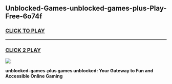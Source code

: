 
## Unblocked-Games-unblocked-games-plus-Play-Free-6o74f
<h3>
<a href="https://premium76.site?title=unblocked-games-plus&ref=20M">CLICK TO PLAY</a></h3>
<hr>

<h3>
<a href="https://premium76.site?title=unblocked-games-plus&ref=20M">CLICK 2 PLAY</a>
  
</h3>

<a href="https://premium76.site?title=unblocked-games-plus&ref=19M"><img src="https://clearcache.store/games.png"></a>


**unblocked-games-plus games unblocked: Your Gateway to Fun and Accessible Online Gaming**
